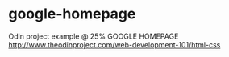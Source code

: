 # google-homepage
Odin project example @ 25%
GOOGLE HOMEPAGE
http://www.theodinproject.com/web-development-101/html-css
